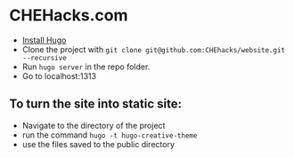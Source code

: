 # CHEHacks.com

- [Install Hugo](https://gohugo.io/overview/installing/)
- Clone the project with `git clone git@github.com:CHEhacks/website.git --recursive`
- Run `hugo server` in the repo folder.
- Go to localhost:1313

## To turn the site into static site:

- Navigate to the directory of the project
- run the command ```hugo -t hugo-creative-theme```
- use the files saved to the public directory
